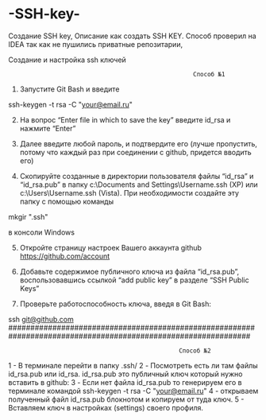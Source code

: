 # -SSH-key-
 Создание SSH key,
Описание как создать SSH KEY. Способ проверил на IDEA так как не пушились приватные репозитарии,

Создание и настройка ssh ключей

                                                        Способ №1

1. Запустите Git Bash и введите

ssh-keygen -t rsa -C "your@email.ru"

2. На вопрос “Enter file in which to save the key” введите id_rsa и нажмите “Enter”

3. Далее введите любой пароль, и подтвердите его (лучше пропустить, потому что каждый раз при соединении с github, придется вводить его)

4. Скопируйте созданные в директории пользователя файлы “id_rsa” и “id_rsa.pub” в папку c:\Documents and Settings\Username\.ssh (XP) или c:\Users\Username\.ssh (Vista). При необходимости создайте эту папку с помощью команды

mkgir ".ssh"

в консоли Windows

5. Откройте страницу настроек Вашего аккаунта github https://github.com/account

6. Добавьте содержимое публичного ключа из файла “id_rsa.pub”, воспользовавшись ссылкой “add public key” в разделе “SSH Public Keys”

7. Проверьте работоспособность ключа, введя в Git Bash:

ssh git@github.com
###############################################################################################################

                                                    Способ №2
1 - В терминале перейти в папку .ssh/ 
2 - Посмотреть есть ли там файлы id_rsa.pub или id_rsa. id_rsa.pub это публичный ключ который нужно вставить в github: 
3 - Если нет файла id_rsa.pub то генерируем его в терминале командой ssh-keygen -t rsa -C "your@email.ru"
4 - открываем полученный файл id_rsa.pub блокнотом и копируем от туда ключ.
5 - Вставляем ключ в настройках (settings) своего профиля.

